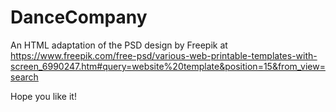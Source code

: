 # DanceCompany
 
An HTML adaptation of the PSD design by Freepik at https://www.freepik.com/free-psd/various-web-printable-templates-with-screen_6990247.htm#query=website%20template&position=15&from_view=search

Hope you like it!